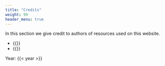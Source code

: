 ```yaml
---
title: "Credits"
weight: 99
header_menu: true
---
```

In this section we give credit to authors of resources used on this website.

- {{<extlink text="sprinkle-of-rock-salt-on-sliced-vegetables-3209239 - Pexels" href="https://www.pexels.com/video/sprinkle-of-rock-salt-on-sliced-vegetables-3209239/" icon="fa fa-external-link">}}
- {{<extlink text="Record icons created by Abdul Gofur - Noun Project" href="https://thenounproject.com/gofur9485/" icon="fa fa-external-link">}}
 
 Year: {{< year >}}